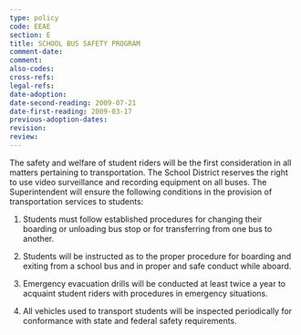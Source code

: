 ```yaml
---
type: policy
code: EEAE
section: E
title: SCHOOL BUS SAFETY PROGRAM
comment-date:
comment:
also-codes:
cross-refs:
legal-refs:
date-adoption: 
date-second-reading: 2009-07-21
date-first-reading: 2009-03-17
previous-adoption-dates: 
revision: 
review: 
---
```


The safety and welfare of student riders will be the first consideration in all matters pertaining to transportation.  The School District reserves the right to use video surveillance and recording equipment on all buses.  The Superintendent will ensure the following conditions in the provision of transportation services to students:

1.	Students must follow established procedures for changing their boarding or unloading bus stop or for transferring from one bus to another.

2.	Students will be instructed as to the proper procedure for boarding and exiting from a school bus and in proper and safe conduct while aboard.

3.	Emergency evacuation drills will be conducted at least twice a year to acquaint student riders with procedures in emergency situations.

4.	All vehicles used to transport students will be inspected periodically for conformance with state and federal safety requirements.


